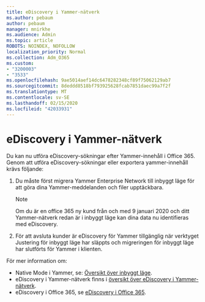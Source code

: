 ```yaml
---
title: eDiscovery i Yammer-nätverk
ms.author: pebaum
author: pebaum
manager: mnirkhe
ms.audience: Admin
ms.topic: article
ROBOTS: NOINDEX, NOFOLLOW
localization_priority: Normal
ms.collection: Adm_O365
ms.custom:
- "3200003"
- "3533"
ms.openlocfilehash: 9ae5014aef14dc6478282348cf89f75062129ab7
ms.sourcegitcommit: 8deddd8518bf793925628fcab7851daec99a7f2f
ms.translationtype: MT
ms.contentlocale: sv-SE
ms.lasthandoff: 02/15/2020
ms.locfileid: "42033931"
---
```

# <a name="ediscovery-in-yammer-networks"></a>eDiscovery i Yammer-nätverk

Du kan nu utföra eDiscovery-sökningar efter Yammer-innehåll i Office 365.  Genom att utföra eDiscovery-sökningar eller exportera yammer-innehåll krävs följande:

1. Du måste först migrera Yammer Enterprise Network till inbyggt läge för att göra dina Yammer-meddelanden och filer upptäckbara.

   > [!NOTE] 
   >Om du är en office 365 ny kund från och med 9 januari 2020 och ditt Yammer-nätverk redan är i inbyggt läge kan dina data nu identifieras med eDiscovery.

2. För att avsluta kunder är eDiscovery för Yammer tillgänglig när verktyget Justering för inbyggt läge har släppts och migreringen för inbyggt läge har slutförts för Yammer i klienten.

För mer information om:

- Native Mode i Yammer, se: [Översikt över inbyggt läge](https://docs.microsoft.com/yammer/configure-your-yammer-network/overview-native-mode).
- eDiscovery i Yammer-nätverk finns i [översikt över eDiscovery i Yammer-nätverk](https://docs.microsoft.com/en-us/yammer/manage-security-and-compliance/overview-of-ediscovery).
- eDiscovery i Office 365, se [eDiscovery i Office 365](https://docs.microsoft.com/en-us/microsoft-365/compliance/ediscovery).
